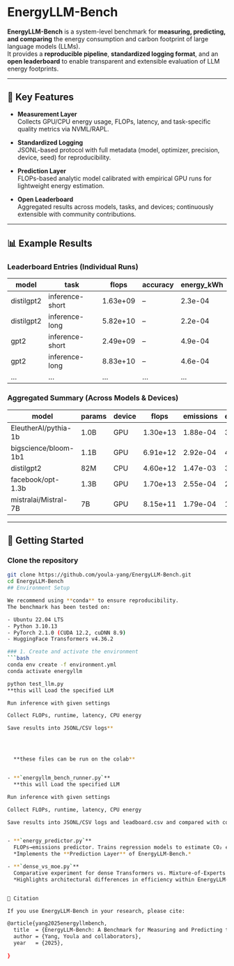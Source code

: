 # EnergyLLM-Bench

**EnergyLLM-Bench** is a system-level benchmark for **measuring, predicting, and comparing** the energy consumption and carbon footprint of large language models (LLMs).  
It provides a **reproducible pipeline**, **standardized logging format**, and an **open leaderboard** to enable transparent and extensible evaluation of LLM energy footprints.

---

## 🔋 Key Features
- **Measurement Layer**  
  Collects GPU/CPU energy usage, FLOPs, latency, and task-specific quality metrics via NVML/RAPL.

- **Standardized Logging**  
  JSONL-based protocol with full metadata (model, optimizer, precision, device, seed) for reproducibility.

- **Prediction Layer**  
  FLOPs-based analytic model calibrated with empirical GPU runs for lightweight energy estimation.

- **Open Leaderboard**  
  Aggregated results across models, tasks, and devices; continuously extensible with community contributions.

---

## 📊 Example Results

### Leaderboard Entries (Individual Runs)
| model      | task            | flops       | accuracy | energy_kWh |
|------------|-----------------|-------------|----------|------------|
| distilgpt2 | inference-short | 1.63e+09    |   –      | 2.3e-04    |
| distilgpt2 | inference-long  | 5.82e+10    |   –      | 2.2e-04    |
| gpt2       | inference-short | 2.49e+09    |   –      | 4.9e-04    |
| gpt2       | inference-long  | 8.83e+10    |   –      | 4.6e-04    |
| …          | …               | …           | …        | …          |

### Aggregated Summary (Across Models & Devices)
| model                  | params | device | flops      | emissions | efficiency | runs |
|------------------------|--------|--------|------------|-----------|------------|------|
| EleutherAI/pythia-1b   | 1.0B   | GPU    | 1.30e+13   | 1.88e-04  | 3.1e-15    | 5    |
| bigscience/bloom-1b1   | 1.1B   | GPU    | 6.91e+12   | 2.92e-04  | 4.0e-15    | 5    |
| distilgpt2             | 82M    | CPU    | 4.60e+12   | 1.47e-03  | 3.2e-14    | 16   |
| facebook/opt-1.3b      | 1.3B   | GPU    | 1.70e+13   | 2.55e-04  | 2.0e-15    | 5    |
| mistralai/Mistral-7B   | 7B     | GPU    | 8.15e+11   | 1.79e-04  | 1.4e-15    | 4    |

---

## 🚀 Getting Started

### Clone the repository
```bash
git clone https://github.com/youla-yang/EnergyLLM-Bench.git
cd EnergyLLM-Bench
## Environment Setup

We recommend using **conda** to ensure reproducibility. 
The benchmark has been tested on:

- Ubuntu 22.04 LTS
- Python 3.10.13
- PyTorch 2.1.0 (CUDA 12.2, cuDNN 8.9)
- HuggingFace Transformers v4.36.2

### 1. Create and activate the environment
```bash
conda env create -f environment.yml
conda activate energyllm

python test_llm.py
**this will Load the specified LLM

Run inference with given settings

Collect FLOPs, runtime, latency, CPU energy

Save results into JSONL/CSV logs**




  **these files can be run on the colab**


- **`energyllm_bench_runner.py`**  
  **this will Load the specified LLM

Run inference with given settings

Collect FLOPs, runtime, latency, CPU energy

Save results into JSONL/CSV logs and leadboard.csv and compared with codecarbon**


- **`energy_predictor.py`**  
  FLOPs→emissions predictor. Trains regression models to estimate CO₂ emissions from FLOPs. Evaluates MAPE, R², and produces scatter/error plots.  
  *Implements the **Prediction Layer** of EnergyLLM-Bench.*

- **`dense_vs_moe.py`**  
  Comparative experiment for dense Transformers vs. Mixture-of-Experts (MoE). Measures **J/token**, computes **perplexity (PPL)**, and visualizes the Pareto tradeoff (efficiency vs. quality).  
  *Highlights architectural differences in efficiency within EnergyLLM-Bench.*


📖 Citation

If you use EnergyLLM-Bench in your research, please cite:

@article{yang2025energyllmbench,
  title  = {EnergyLLM-Bench: A Benchmark for Measuring and Predicting the Energy Footprint of Large Language Models},
  author = {Yang, Youla and collaborators},
  year   = {2025},
 
}